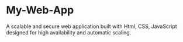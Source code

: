 # My-Web-App
A scalable and secure web application built with Html, CSS, JavaScript designed for high availability and automatic scaling.
